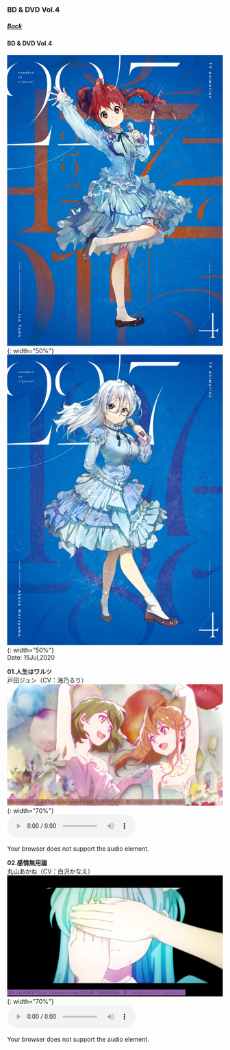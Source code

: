 ### BD & DVD Vol.4
##### [Back](Music_List.md)

#### BD & DVD Vol.4
![BDDVDVol4_Jun](../../Img/Music/BDDVDVol4_JunCover.jpg){: width="50%"}
![BDDVDVol4_Akane](../../Img/Music/BDDVDVol4_AkaneCover.jpg){: width="50%"}  
Date: 15Jul,2020  

**01.人生はワルツ**  
戸田ジュン（CV：海乃るり）  
![人生はワルツ](../../Img/Music/BDDVDVol4_Jun.PNG){: width="70%"}  
<audio controls="controls">
  <source type="audio/mp3" src="../../Music/Character%20Songs/01.人生はワルツ.mp3"></source>
  <p>Your browser does not support the audio element.</p>
</audio>

**02.感情無用論**  
丸山あかね（CV：白沢かなえ）  
![感情無用論](../../Img/Music/BDDVDVol4_Akane.PNG){: width="70%"}  
<audio controls="controls">
  <source type="audio/mp3" src="../../Music/Character%20Songs/02.感情無用論.mp3"></source>
  <p>Your browser does not support the audio element.</p>
</audio>
